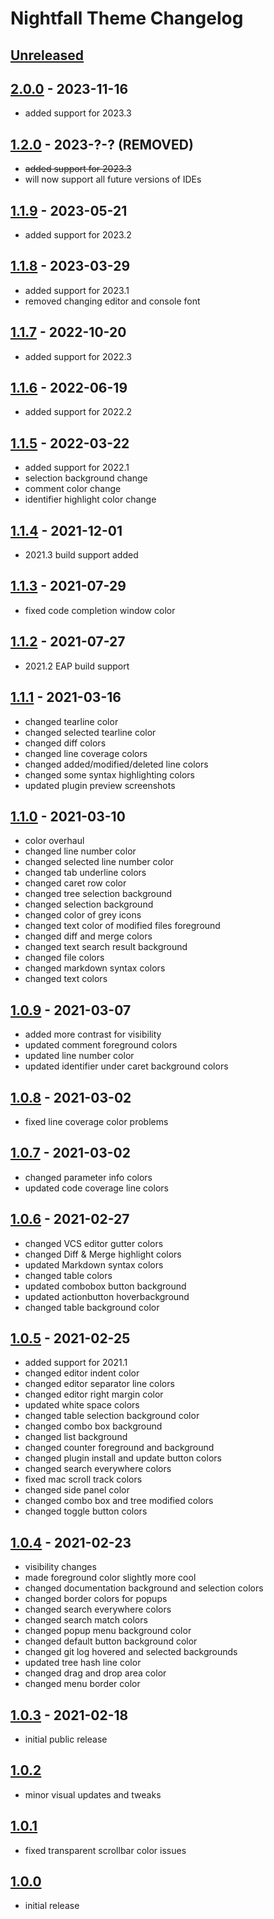 <!-- Keep a Changelog guide -> https://keepachangelog.com -->

# Nightfall Theme Changelog

## [Unreleased]

## [2.0.0] - 2023-11-16

- added support for 2023.3

## [1.2.0]  - 2023-?-? (REMOVED)

- <s>added support for 2023.3</s>
- will now support all future versions of IDEs

## [1.1.9] - 2023-05-21

- added support for 2023.2

## [1.1.8] - 2023-03-29

- added support for 2023.1
- removed changing editor and console font

## [1.1.7] - 2022-10-20

- added support for 2022.3

## [1.1.6] - 2022-06-19

- added support for 2022.2

## [1.1.5] - 2022-03-22

- added support for 2022.1
- selection background change
- comment color change
- identifier highlight color change

## [1.1.4] - 2021-12-01

- 2021.3 build support added

## [1.1.3] - 2021-07-29

- fixed code completion window color

## [1.1.2] - 2021-07-27

- 2021.2 EAP build support

## [1.1.1] - 2021-03-16

- changed tearline color
- changed selected tearline color
- changed diff colors
- changed line coverage colors
- changed added/modified/deleted line colors
- changed some syntax highlighting colors
- updated plugin preview screenshots

## [1.1.0] - 2021-03-10

- color overhaul
- changed line number color
- changed selected line number color
- changed tab underline colors
- changed caret row color
- changed tree selection background
- changed selection background
- changed color of grey icons
- changed text color of modified files foreground
- changed diff and merge colors
- changed text search result background
- changed file colors
- changed markdown syntax colors
- changed text colors

## [1.0.9] - 2021-03-07

- added more contrast for visibility
- updated comment foreground colors
- updated line number color
- updated identifier under caret background colors

## [1.0.8] - 2021-03-02

- fixed line coverage color problems

## [1.0.7] - 2021-03-02

- changed parameter info colors
- updated code coverage line colors

## [1.0.6] - 2021-02-27

- changed VCS editor gutter colors
- changed Diff & Merge highlight colors
- updated Markdown syntax colors
- changed table colors
- updated combobox button background
- updated actionbutton hoverbackground
- changed table background color

## [1.0.5] - 2021-02-25

- added support for 2021.1
- changed editor indent color
- changed editor separator line colors
- changed editor right margin color
- updated white space colors
- changed table selection background color
- changed combo box background
- changed list background
- changed counter foreground and background
- changed plugin install and update button colors
- changed search everywhere colors
- fixed mac scroll track colors
- changed side panel color
- changed combo box and tree modified colors
- changed toggle button colors

## [1.0.4] - 2021-02-23

- visibility changes
- made foreground color slightly more cool
- changed documentation background and selection colors
- changed border colors for popups
- changed search everywhere colors
- changed search match colors
- changed popup menu background color
- changed default button background color
- changed git log hovered and selected backgrounds
- updated tree hash line color
- changed drag and drop area color
- changed menu border color

## [1.0.3] - 2021-02-18

- initial public release

## [1.0.2]

- minor visual updates and tweaks

## [1.0.1]

- fixed transparent scrollbar color issues

## [1.0.0]

- initial release

[Unreleased]: https://github.com/coeiico/jetbrains-nightfall-theme/compare/v2.0.0...HEAD
[2.0.0]: https://github.com/coeiico/jetbrains-nightfall-theme/compare/v1.2.0...v2.0.0
[1.2.0]: https://github.com/coeiico/jetbrains-nightfall-theme/compare/v1.1.9...v1.2.0
[1.1.9]: https://github.com/coeiico/jetbrains-nightfall-theme/compare/v1.1.8...v1.1.9
[1.1.8]: https://github.com/coeiico/jetbrains-nightfall-theme/compare/v1.1.7...v1.1.8
[1.1.7]: https://github.com/coeiico/jetbrains-nightfall-theme/compare/v1.1.6...v1.1.7
[1.1.6]: https://github.com/coeiico/jetbrains-nightfall-theme/compare/v1.1.5...v1.1.6
[1.1.5]: https://github.com/coeiico/jetbrains-nightfall-theme/compare/v1.1.4...v1.1.5
[1.1.4]: https://github.com/coeiico/jetbrains-nightfall-theme/compare/v1.1.3...v1.1.4
[1.1.3]: https://github.com/coeiico/jetbrains-nightfall-theme/compare/v1.1.2...v1.1.3
[1.1.2]: https://github.com/coeiico/jetbrains-nightfall-theme/compare/v1.1.1...v1.1.2
[1.1.1]: https://github.com/coeiico/jetbrains-nightfall-theme/compare/v1.1.0...v1.1.1
[1.1.0]: https://github.com/coeiico/jetbrains-nightfall-theme/compare/v1.0.9...v1.1.0
[1.0.9]: https://github.com/coeiico/jetbrains-nightfall-theme/compare/v1.0.8...v1.0.9
[1.0.8]: https://github.com/coeiico/jetbrains-nightfall-theme/compare/v1.0.7...v1.0.8
[1.0.7]: https://github.com/coeiico/jetbrains-nightfall-theme/compare/v1.0.6...v1.0.7
[1.0.6]: https://github.com/coeiico/jetbrains-nightfall-theme/compare/v1.0.5...v1.0.6
[1.0.5]: https://github.com/coeiico/jetbrains-nightfall-theme/compare/v1.0.4...v1.0.5
[1.0.4]: https://github.com/coeiico/jetbrains-nightfall-theme/compare/v1.0.3...v1.0.4
[1.0.3]: https://github.com/coeiico/jetbrains-nightfall-theme/compare/v1.0.2...v1.0.3
[1.0.2]: https://github.com/coeiico/jetbrains-nightfall-theme/compare/v1.0.1...v1.0.2
[1.0.1]: https://github.com/coeiico/jetbrains-nightfall-theme/compare/v1.0.0...v1.0.1
[1.0.0]: https://github.com/coeiico/jetbrains-nightfall-theme/commits/v1.0.0
